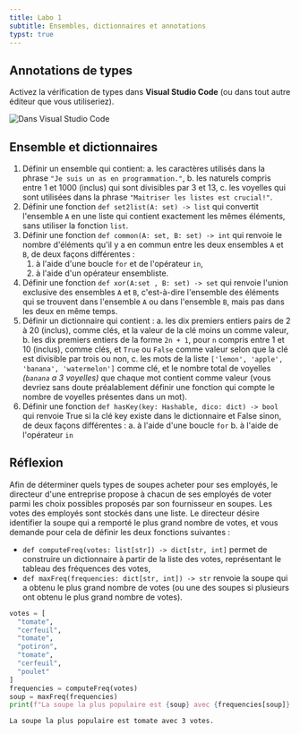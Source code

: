 ```yaml
---
title: Labo 1
subtitle: Ensembles, dictionnaires et annotations
typst: true
---
```


## Annotations de types

Activez la vérification de types dans **Visual Studio Code** (ou dans tout autre
éditeur que vous utiliseriez).

![Dans Visual Studio Code](./typecheck.png)

## Ensemble et dictionnaires

1. Définir un ensemble qui contient: a. les caractères utilisés dans la phrase
   `"Je suis un as en programmation."`, b. les naturels compris entre 1 et 1000
   (inclus) qui sont divisibles par 3 et 13, c. les voyelles qui sont utilisées
   dans la phrase `"Maitriser les listes est crucial!"`.
2. Définir une fonction `def set2list(A: set) -> list` qui convertit l\'ensemble
   `A` en une liste qui contient exactement les mêmes éléments, sans utiliser la
   fonction `list`.
3. Définir une fonction `def common(A: set, B: set) -> int` qui renvoie le
   nombre d\'éléments qu\'il y a en commun entre les deux ensembles `A` et `B`,
   de deux façons différentes :
   1. à l\'aide d\'une boucle `for` et de l\'opérateur `in`,
   2. à l\'aide d\'un opérateur ensembliste.
4. Définir une fonction `def xor(A:set , B: set) -> set` qui renvoie l\'union
   exclusive des ensembles `A` et `B`, c\'est-à-dire l\'ensemble des éléments
   qui se trouvent dans l\'ensemble `A` ou dans l\'ensemble `B`, mais pas dans
   les deux en même temps.
5. Définir un dictionnaire qui contient : a. les dix premiers entiers pairs de 2
   à 20 (inclus), comme clés, et la valeur de la clé moins un comme valeur, b.
   les dix premiers entiers de la forme `2n + 1`, pour `n` compris entre 1 et 10
   (inclus), comme clés, et `True` ou `False` comme valeur selon que la clé est
   divisible par trois ou non, c. les mots de la liste
   `['lemon', 'apple', 'banana', 'watermelon']` comme clé, et le nombre total de
   voyelles _(`banana` a 3 voyelles)_ que chaque mot contient comme valeur (vous
   devriez sans doute préalablement définir une fonction qui compte le nombre de
   voyelles présentes dans un mot).
6. Définir une fonction `def hasKey(key: Hashable, dico: dict) -> bool` qui
   renvoie True si la clé key existe dans le dictionnaire et False sinon, de
   deux façons différentes : a. à l\'aide d\'une boucle `for` b. à l\'aide de
   l\'opérateur `in`

## Réflexion

Afin de déterminer quels types de soupes acheter pour ses employés, le directeur
d\'une entreprise propose à chacun de ses employés de voter parmi les choix
possibles proposés par son fournisseur en soupes. Les votes des employés sont
stockés dans une liste. Le directeur désire identifier la soupe qui a remporté
le plus grand nombre de votes, et vous demande pour cela de définir les deux
fonctions suivantes :

- `def computeFreq(votes: list[str]) -> dict[str, int]` permet de construire un
  dictionnaire à partir de la liste des votes, représentant le tableau des
  fréquences des votes,
- `def maxFreq(frequencies: dict[str, int]) -> str` renvoie la soupe qui a
  obtenu le plus grand nombre de votes (ou une des soupes si plusieurs ont
  obtenu le plus grand nombre de votes).

```python
votes = [
  "tomate",
  "cerfeuil",
  "tomate",
  "potiron",
  "tomate",
  "cerfeuil",
  "poulet"
]
frequencies = computeFreq(votes)
soup = maxFreq(frequencies)
print(f"La soupe la plus populaire est {soup} avec {frequencies[soup]} votes.")
```

```terminal
La soupe la plus populaire est tomate avec 3 votes.
```
